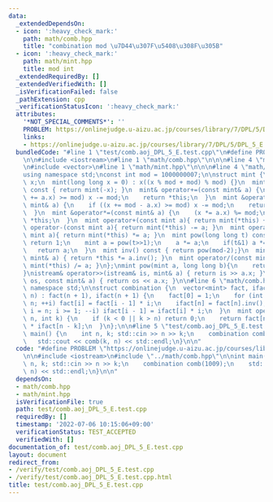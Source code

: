 ```yaml
---
data:
  _extendedDependsOn:
  - icon: ':heavy_check_mark:'
    path: math/comb.hpp
    title: "combination mod \u7D44\u307F\u5408\u308F\u305B"
  - icon: ':heavy_check_mark:'
    path: math/mint.hpp
    title: mod int
  _extendedRequiredBy: []
  _extendedVerifiedWith: []
  _isVerificationFailed: false
  _pathExtension: cpp
  _verificationStatusIcon: ':heavy_check_mark:'
  attributes:
    '*NOT_SPECIAL_COMMENTS*': ''
    PROBLEM: https://onlinejudge.u-aizu.ac.jp/courses/library/7/DPL/5/DPL_5_E
    links:
    - https://onlinejudge.u-aizu.ac.jp/courses/library/7/DPL/5/DPL_5_E
  bundledCode: "#line 1 \"test/comb.aoj_DPL_5_E.test.cpp\"\n#define PROBLEM \"https://onlinejudge.u-aizu.ac.jp/courses/library/7/DPL/5/DPL_5_E\"\
    \n\n#include <iostream>\n#line 1 \"math/comb.hpp\"\n\n\n#line 4 \"math/comb.hpp\"\
    \n#include <vector>\n#line 1 \"math/mint.hpp\"\n\n\n#line 4 \"math/mint.hpp\"\n\
    using namespace std;\nconst int mod = 1000000007;\n\nstruct mint {\n  long long\
    \ x;\n  mint(long long x = 0) : x((x % mod + mod) % mod) {}\n  mint operator-()\
    \ const { return mint(-x); }\n  mint& operator+=(const mint& a) {\n    if ((x\
    \ += a.x) >= mod) x -= mod;\n    return *this;\n  }\n  mint &operator-=(const\
    \ mint& a) {\n    if ((x += mod - a.x) >= mod) x -= mod;\n    return *this;\n\
    \  }\n  mint &operator*=(const mint& a) {\n    (x *= a.x) %= mod;\n    return\
    \ *this;\n  }\n  mint operator+(const mint a){ return mint(*this) += a; }\n  mint\
    \ operator-(const mint a){ return mint(*this) -= a; }\n  mint operator*(const\
    \ mint a){ return mint(*this) *= a; }\n  mint pow(long long t) const {\n    if(!t)\
    \ return 1;\n    mint a = pow(t>>1);\n    a *= a;\n    if(t&1) a *= *this;\n \
    \   return a;\n  }\n  mint inv() const { return pow(mod-2);}\n  mint& operator/=(const\
    \ mint& a) { return *this *= a.inv(); }\n  mint operator/(const mint& a){ return\
    \ mint(*this) /= a; }\n};\nmint pow(mint a, long long b){\n    return a.pow(b);\n\
    }\nistream& operator>>(istream& is, mint& a) { return is >> a.x; }\nostream& operator<<(ostream&\
    \ os, const mint& a) { return os << a.x; }\n\n#line 6 \"math/comb.hpp\"\nusing\
    \ namespace std;\n\nstruct combination {\n  vector<mint> fact, ifact;\n  combination(int\
    \ n) : fact(n + 1), ifact(n + 1) {\n    fact[0] = 1;\n    for (int i = 1; i <=\
    \ n; ++i) fact[i] = fact[i - 1] * i;\n    ifact[n] = fact[n].inv();\n    for (int\
    \ i = n; i >= 1; --i) ifact[i - 1] = ifact[i] * i;\n  }\n  mint operator()(int\
    \ n, int k) {\n    if (k < 0 || k > n) return 0;\n    return fact[n] * ifact[k]\
    \ * ifact[n - k];\n  }\n};\n\n#line 5 \"test/comb.aoj_DPL_5_E.test.cpp\"\n\nint\
    \ main() {\n    int n, k; std::cin >> n >> k;\n    combination comb(1009);\n \
    \   std::cout << comb(k, n) << std::endl;\n}\n\n"
  code: "#define PROBLEM \"https://onlinejudge.u-aizu.ac.jp/courses/library/7/DPL/5/DPL_5_E\"\
    \n\n#include <iostream>\n#include \"../math/comb.hpp\"\n\nint main() {\n    int\
    \ n, k; std::cin >> n >> k;\n    combination comb(1009);\n    std::cout << comb(k,\
    \ n) << std::endl;\n}\n\n"
  dependsOn:
  - math/comb.hpp
  - math/mint.hpp
  isVerificationFile: true
  path: test/comb.aoj_DPL_5_E.test.cpp
  requiredBy: []
  timestamp: '2022-07-06 10:15:06+09:00'
  verificationStatus: TEST_ACCEPTED
  verifiedWith: []
documentation_of: test/comb.aoj_DPL_5_E.test.cpp
layout: document
redirect_from:
- /verify/test/comb.aoj_DPL_5_E.test.cpp
- /verify/test/comb.aoj_DPL_5_E.test.cpp.html
title: test/comb.aoj_DPL_5_E.test.cpp
---
```

